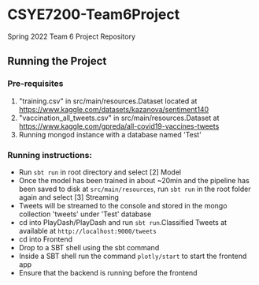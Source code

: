 # CSYE7200-Team6Project

Spring 2022 Team 6 Project Repository

## Running the Project

### Pre-requisites
1. "training.csv" in src/main/resources.Dataset located at https://www.kaggle.com/datasets/kazanova/sentiment140
2. "vaccination_all_tweets.csv" in src/main/resources.Dataset at https://www.kaggle.com/gpreda/all-covid19-vaccines-tweets
3. Running mongod instance with a database named 'Test'

### Running instructions:
- Run `sbt run` in root directory and select [2] Model
- Once the model has been trained in about ~20min and the pipeline has been saved to disk at `src/main/resources`, run `sbt run` in the root folder again and select [3] Streaming
- Tweets will be streamed to the console and stored in the mongo collection 'tweets' under 'Test' database
- cd into PlayDash/PlayDash and run `sbt run`.Classified Tweets at available at `http://localhost:9000/tweets`
- cd into Frontend
- Drop to a SBT shell using the sbt command
- Inside a SBT shell run the command `plotly/start` to start the frontend app
- Ensure that the backend is running before the frontend
